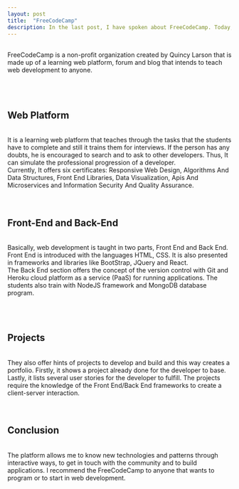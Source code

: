 ```yaml
---
layout: post
title:  "FreeCodeCamp"
description: In the last post, I have spoken about FreeCodeCamp. Today, I will explain a little more about it.
---
```

<br />
FreeCodeCamp is a non-profit organization created by Quincy Larson that is made up of a learning web platform, forum and blog that intends to teach web development to anyone.

<br />
<br />
<br />
<br />

## Web Platform
<br />
It is a learning web platform that teaches through the tasks that the students have to complete and still it trains them for interviews. If the person has any doubts, he is encouraged to search and to ask to other developers. Thus, It can simulate the professional progression of a developer.
<br />
Currently, It offers six certificates: Responsive Web Design, Algorithms And Data Structures, Front End Libraries, Data Visualization, Apis And Microservices and Information Security And Quality Assurance.
<br />
<br />
<br />

## Front-End and Back-End
<br />
Basically, web development is taught in two parts, Front End and Back End.
<br />
Front End is introduced with the languages HTML, CSS. It is also presented in frameworks and libraries like BootStrap, JQuery and React.
<br />
The Back End section offers the concept of the version control with Git and Heroku cloud platform as a service (PaaS) for running applications. The students also train with NodeJS framework and MongoDB database program. 
<br />
<br />
<br />
<br />

## Projects
<br />
They also offer  hints of projects to develop and build and this way creates a portfolio. Firstly, it shows a project already done for the developer to base. Lastly, it lists several user stories for the developer to fulfill. The projects require the knowledge of the Front End/Back End frameworks to create a client-server interaction.
<br />
<br />
<br />

## Conclusion
<br />
The platform allows me to know new technologies and patterns through interactive ways, to get in touch with the community and to build applications. I recommend the FreeCodeCamp to anyone that wants to program or to start in web development.
<br />
<br />